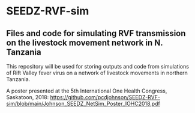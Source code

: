 # SEEDZ-RVF-sim
## Files and code for simulating RVF transmission on the livestock movement network in N. Tanzania

This repository will be used for storing outputs and code from simulations of Rift Valley fever virus on a network of livestock movements in northern Tanzania. 

A poster presented at the 5th International One Health Congress, Saskatoon, 2018:
https://github.com/pcdjohnson/SEEDZ-RVF-sim/blob/main/Johnson_SEEDZ_NetSim_Poster_IOHC2018.pdf
